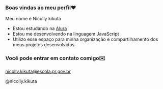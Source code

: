 ### Boas vindas ao meu perfil❤️

Meu nome é Nicolly kikuta

- Estou estudando na [Alura](https://www.alura.com.br)
- Estou me desenvolvendo na linguagem JavaScript
- Utilizo esse espaço para minha organização e compartilhamento dos meus projetos desenvolvidos

### Você pode entrar em contato comigo✉️

nicolly.kikuta@escola.pr.gov.br

@nicolly.kikuta


